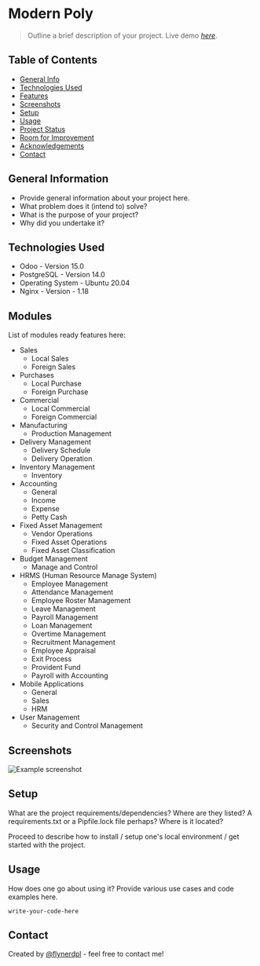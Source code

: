 # Modern Poly 
> Outline a brief description of your project.
> Live demo [_here_](https://www.example.com). <!-- If you have the project hosted somewhere, include the link here. -->

## Table of Contents
* [General Info](#general-information)
* [Technologies Used](#technologies-used)
* [Features](#features)
* [Screenshots](#screenshots)
* [Setup](#setup)
* [Usage](#usage)
* [Project Status](#project-status)
* [Room for Improvement](#room-for-improvement)
* [Acknowledgements](#acknowledgements)
* [Contact](#contact)



## General Information
- Provide general information about your project here.
- What problem does it (intend to) solve?
- What is the purpose of your project?
- Why did you undertake it?
<!-- You don't have to answer all the questions - just the ones relevant to your project. -->


## Technologies Used
- Odoo - Version 15.0
- PostgreSQL - Version 14.0
- Operating System - Ubuntu 20.04
- Nginx - Version - 1.18


## Modules
List of modules ready features here:
- Sales
  - Local Sales
  - Foreign Sales
- Purchases
  - Local Purchase
  - Foreign Purchase
- Commercial
  - Local Commercial
  - Foreign Commercial
- Manufacturing
  - Production Management
- Delivery Management
  - Delivery Schedule
  - Delivery Operation
- Inventory Management
  - Inventory 
- Accounting
  - General 
  - Income
  - Expense
  - Petty Cash
- Fixed Asset Management
  - Vendor Operations
  - Fixed Asset Operations
  - Fixed Asset Classification
- Budget Management
  - Manage and Control
- HRMS (Human Resource Manage System)
  - Employee Management
  - Attendance Management
  - Employee Roster Management
  - Leave Management
  - Payroll Management
  - Loan Management
  - Overtime Management
  - Recruitment Management
  - Employee Appraisal
  - Exit Process
  - Provident Fund
  - Payroll with Accounting
- Mobile Applications
  - General 
  - Sales
  - HRM
- User Management
  - Security and Control Management


## Screenshots
![Example screenshot](./img/screenshot.png)
<!-- If you have screenshots you'd like to share, include them here. -->


## Setup
What are the project requirements/dependencies? Where are they listed? A requirements.txt or a Pipfile.lock file perhaps? Where is it located?

Proceed to describe how to install / setup one's local environment / get started with the project.


## Usage
How does one go about using it?
Provide various use cases and code examples here.

`write-your-code-here`



## Contact
Created by [@flynerdpl](https://www.flynerd.pl/) - feel free to contact me!
